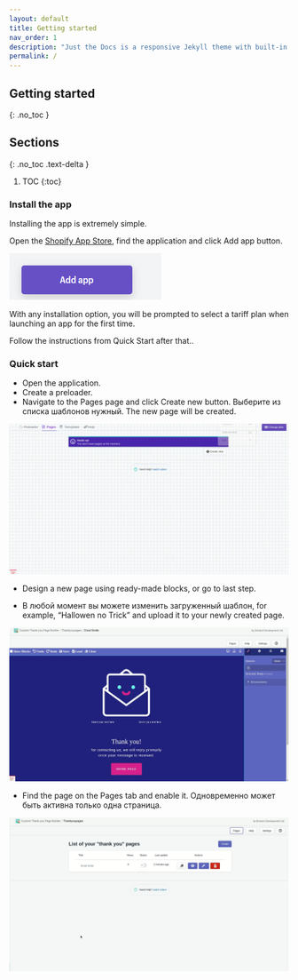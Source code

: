 ```yaml
---
layout: default
title: Getting started
nav_order: 1
description: "Just the Docs is a responsive Jekyll theme with built-in search that is easily customizable and hosted on GitHub Pages."
permalink: /
---
```


## Getting started
{: .no_toc }
## Sections
{: .no_toc .text-delta }

1. TOC
{:toc}

### Install the app

Installing the app is extremely simple.

Open the [Shopify App Store](https://apps.shopify.com/), find the application and click Add app button.

<span class="doc_image">![button add](/assets/images/start/2.png)</span>

With any installation option, you will be prompted to select a tariff plan when launching an app for the first time.

Follow the instructions from Quick Start after that..

### Quick start

* Open the application.
* Create a preloader.
* Navigate to the Pages page and click Create new button. Выберите из списка шаблонов нужный. The new page will be created.

<span class="doc_image" id="createnew" onclick="showModal(this.getAttribute('id'))">![createnew](/assets/images/start/createnew.gif)</span>

* Design a new page using ready-made blocks, or go to last step.

* В любой момент вы можете изменить загруженный шаблон, for example, “Hallowen no Trick” and upload it to your newly created page.

<span class="doc_image" id="simtechdemo" onclick="showModal(this.getAttribute('id'))">![changetemplate](/assets/images/start/changetemplate.gif)</span>

* Find the page on the Pages tab and enable it. Одновременно может быть активна только одна страница.

<span class="doc_image" id="enable" onclick="showModal(this.getAttribute('id'))">![enable](/assets/images/start/enable.gif)</span>